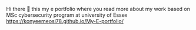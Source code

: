  Hi there 👋  this my e portfolio where you read more about my work based on MSc cybersecurity program at university of Essex  https://konyeemeosi78.github.io/My-E-portfolio/
 


